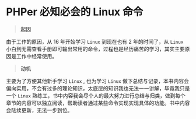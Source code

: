# PHPer 必知必会的 Linux 命令

> __起因__

由于工作的原因，从 16 年开始学习 `Linux` 到现在也有 2 年的时间了，从 `Linux` 小白到无需查看手册即可输出常用的命令，过程也是经历痛苦的学习，其实主要原因是工作中经常使用。

> __动机__

主要为了方便其他新手学习 `Linux` , 也为学习 `Linux` 做下总结与记录，本书内容会偏向实用，不会有过多的理论知识，太底层的知识我也无法一一讲解，毕竟我只是一个 `Linux` 熟练工，书中内容我会尽个人的最大努力进行总结与归类，做到每个章节的内容可以独立阅读，帮助读者通过某些命令实现实现具体的功能。书中内容会陆续更新，无法一步到位。


